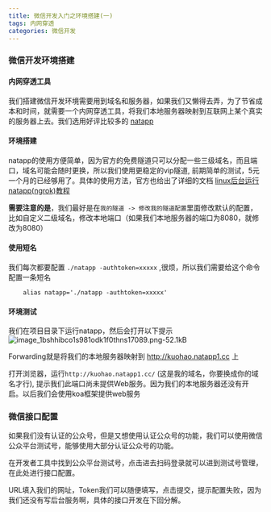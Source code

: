 ```yaml
---
title: 微信开发入门之环境搭建(一)
tags: 内网穿透
categories: 微信开发
---
```


### 微信开发环境搭建

#### 内网穿透工具

我们搭建微信开发环境需要用到域名和服务器，如果我们又懒得去弄，为了节省成本和时间，就需要一个内网穿透工具，将我们本地服务器映射到互联网上某个真实的服务器上去。我们选用好评比较多的 [natapp](https://natapp.cn/)

#### 环境搭建

natapp的使用方便简单，因为官方的免费隧道只可以分配一些三级域名，而且端口，域名可能会随时更换，所以我们使用更稳定的vip隧道, 前期简单的测试，5元一个月的已经够用了。具体的使用方法，官方也给出了详细的文档 
[linux后台运行natapp(ngrok)教程](https://natapp.cn/article/nohup)

**需要注意的是**，我们最好是在`我的隧道 -> 修改我的隧道配置`里面修改默认的配置，比如自定义二级域名，修改本地端口（如果我们本地服务器的端口为8080，就修改为8080）


#### 使用短名

我们每次都要配置 `./natapp -authtoken=xxxxx` ,很烦，所以我们需要给这个命令配置一条短名

```shell
    alias natapp='./natapp -authtoken=xxxxx'
```


#### 环境测试
我们在项目目录下运行natapp，然后会打开以下提示
![image_1bshhibco1s981odk1f0thns17089.png-52.1kB][1]

Forwarding就是将我们的本地服务器映射到 http://kuohao.natapp1.cc 上

打开浏览器，运行`http://kuohao.natapp1.cc/` (这是我的域名，你要换成你的域名才行), 提示我们此端口尚未提供Web服务。因为我们的本地服务器还没有开启。以后我们会使用koa框架提供web服务


### 微信接口配置

如果我们没有认证的公众号，但是又想使用认证公众号的功能，我们可以使用微信公众平台测试号，能够使用大部分认证公众号的功能。

在开发者工具中找到公众平台测试号，点击进去扫码登录就可以进到测试号管理，在此处进行接口配置。

URL填入我们的网址，Token我们可以随便填写，点击提交，提示配置失败，因为我们还没有写后台服务啊，具体的接口开发在下回分解。


[1]: http://static.zybuluo.com/kuo-hao/caxfm3prn5tqnc6kokid4lx8/image_1bshhibco1s981odk1f0thns17089.png
